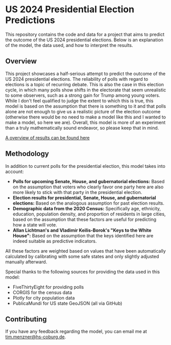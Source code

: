 # US 2024 Presidential Election Predictions

This repository contains the code and data for a project that aims to predict the outcome of the US 2024 presidential elections. Below is an explanation of the model, the data used, and how to interpret the results.

## Overview

This project showcases a half-serious attempt to predict the outcome of the US 2024 presidential elections. The reliability of polls with regard to elections is a topic of recurring debate. This is also the case in this election cycle, in which many polls show shifts in the electorate that seem unrealistic to some observers, such as a strong gain for Trump among young voters. While I don't feel qualified to judge the extent to which this is true, this model is based on the assumption that there is something to it and that polls alone are not enough to give us a realistic picture of the election outcome (otherwise there would be no need to make a model like this and I wanted to make a model, so here we are). Overall, this model is more of an experiment than a truly mathematically sound endeavor, so please keep that in mind.

[A overview of results can be found here](https://2024-election-predictions.tiiny.site/)

## Methodology

In addition to current polls for the presidential election, this model takes into account:

- **Polls for upcoming Senate, House, and gubernatorial elections:** Based on the assumption that voters who clearly favor one party here are also more likely to stick with that party in the presidential election.
- **Election results for presidential, Senate, House, and gubernatorial elections:** Based on the analogous assumption for past election results.
- **Demographic data from the 2020 Census:** Specifically age, ethnicity, education, population density, and proportion of residents in large cities, based on the assumption that these factors are useful for predicting how a state will vote.
- **Allan Lichtman's and Vladimir Keilis-Borok's "Keys to the White House":** Based on the assumption that the keys identified here are indeed suitable as predictive indicators.

All these factors are weighted based on values that have been automatically calculated by calibrating with some safe states and only slightly adjusted manually afterward. 

Special thanks to the following sources for providing the data used in this model:

- FiveThirtyEight for providing polls
- CORGIS for the census data
- Plotly for city population data 
- PublicaMundi for US state GeoJSON
(all via GitHub) 

## Contributing

If you have any feedback regarding the model, you can email me at [tim.menzner@hs-coburg.de](mailto:tim.menzner@hs-coburg.de).

